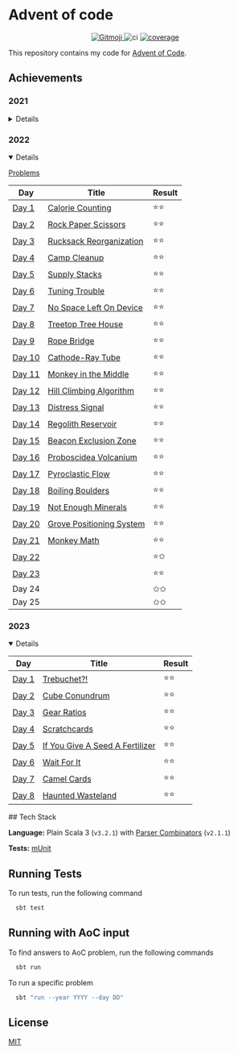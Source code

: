 # Advent of code

<p style="text-align: center;">
	<a href="https://gitmoji.dev">
		<img src="https://img.shields.io/badge/gitmoji-%20😜%20😍-FFDD67.svg?style=flat-square"
			 alt="Gitmoji">
	</a>
    <img src="https://github.com/rlemaitre-ledger/advent-of-code/actions/workflows/ci.yml/badge.svg" alt="ci">
    <a href="https://codecov.io/gh/rlemaitre-ledger/advent-of-code">
        <img src="https://codecov.io/gh/rlemaitre-ledger/advent-of-code/branch/main/graph/badge.svg?token=5XW9EJ5SBD" alt="coverage"/>
    </a>
</p>

This repository contains my code for [Advent of Code](https://adventofcode.com/).

## Achievements

### 2021

<details>
    <summary>Details</summary>

[Problems](https://adventofcode.com/2021)

| Day                                                             | Title                                                           | Result |
|-----------------------------------------------------------------|-----------------------------------------------------------------|--------|
| [Day 1 ](src/main/scala/adventofcode/aoc2021/day01/Day01.scala) | [Sonar Sweep](https://adventofcode.com/2021/day/1)              | ⭐️⭐️   |
| [Day 2 ](src/main/scala/adventofcode/aoc2021/day02/Day02.scala) | [Dive!](https://adventofcode.com/2021/day/2)                    | ⭐️⭐️   |
| [Day 3 ](src/main/scala/adventofcode/aoc2021/day03/Day03.scala) | [Binary Diagnostic](https://adventofcode.com/2021/day/3)        | ⭐️⭐️   |
| [Day 4 ](src/main/scala/adventofcode/aoc2021/day04/Day04.scala) | [Giant Squid](https://adventofcode.com/2021/day/4)              | ⭐️⭐️   |
| Day 5                                                           | [Hydrothermal Venture](https://adventofcode.com/2021/day/5)     | ✩✩     |
| Day 6                                                           | [Lanternfish](https://adventofcode.com/2021/day/6)              | ✩✩     |
| Day 7                                                           | [The Treachery of Whales](https://adventofcode.com/2021/day/7)  | ✩✩     |
| Day 8                                                           | [Seven Segment Search](https://adventofcode.com/2021/day/8)     | ✩✩     |
| Day 9                                                           | [Smoke Basin](https://adventofcode.com/2021/day/9)              | ✩✩     |
| Day 10                                                          | [Syntax Scoring](https://adventofcode.com/2021/day/10)          | ✩✩     |
| Day 11                                                          | [Dumbo Octopus](https://adventofcode.com/2021/day/11)           | ✩✩     |
| Day 12                                                          | [Passage Pathing](https://adventofcode.com/2021/day/12)         | ✩✩     |
| Day 13                                                          | [Transparent Origami](https://adventofcode.com/2021/day/13)     | ✩✩     |
| Day 14                                                          | [Extended Polymerization](https://adventofcode.com/2021/day/14) | ✩✩     |
| Day 15                                                          | [Chiton](https://adventofcode.com/2021/day/15)                  | ✩✩     |
| Day 16                                                          | [Packet Decoder](https://adventofcode.com/2021/day/16)          | ✩✩     |
| Day 17                                                          | [Trick Shot](https://adventofcode.com/2021/day/17)              | ✩✩     |
| Day 18                                                          | [Snailfish](https://adventofcode.com/2021/day/18)               | ✩✩     |
| Day 19                                                          | [Beacon Scanner](https://adventofcode.com/2021/day/19)          | ✩✩     |
| Day 20                                                          | [Trench Map](https://adventofcode.com/2021/day/20)              | ✩✩     |
| Day 21                                                          | [Dirac Dice](https://adventofcode.com/2021/day/21)              | ✩✩     |
| Day 22                                                          | [Reactor Reboot](https://adventofcode.com/2021/day/22)          | ✩✩     |
| Day 23                                                          | [Amphipod](https://adventofcode.com/2021/day/23)                | ✩✩     |
| Day 24                                                          | [Arithmetic Logic Unit](https://adventofcode.com/2021/day/24)   | ✩✩     |
| Day 25                                                          | [Sea Cucumber](https://adventofcode.com/2021/day/25)            | ✩✩     |

</details>

### 2022

<details open="open">
    <summary>Details</summary>

[Problems](https://adventofcode.com/2022)

| Day                                                             | Title                                                            | Result |
|-----------------------------------------------------------------|------------------------------------------------------------------|--------|
| [Day 1 ](src/main/scala/adventofcode/aoc2022/day01/Day01.scala) | [ Calorie Counting](https://adventofcode.com/2022/day/1)         | ⭐️⭐️   |
| [Day 2 ](src/main/scala/adventofcode/aoc2022/day02/Day02.scala) | [Rock Paper Scissors](https://adventofcode.com/2022/day/2)       | ⭐️⭐️   |
| [Day 3 ](src/main/scala/adventofcode/aoc2022/day03/Day03.scala) | [Rucksack Reorganization](https://adventofcode.com/2022/day/3)   | ⭐️⭐️   |
| [Day 4 ](src/main/scala/adventofcode/aoc2022/day04/Day04.scala) | [Camp Cleanup](https://adventofcode.com/2022/day/4)              | ⭐️⭐️   |
| [Day 5 ](src/main/scala/adventofcode/aoc2022/day05/Day05.scala) | [Supply Stacks](https://adventofcode.com/2022/day/5)             | ⭐️⭐️   |
| [Day 6 ](src/main/scala/adventofcode/aoc2022/day06/Day06.scala) | [Tuning Trouble](https://adventofcode.com/2022/day/6)            | ⭐️⭐️   |
| [Day 7 ](src/main/scala/adventofcode/aoc2022/day07/Day07.scala) | [No Space Left On Device](https://adventofcode.com/2022/day/7)   | ⭐️⭐️   |
| [Day 8 ](src/main/scala/adventofcode/aoc2022/day08/Day08.scala) | [Treetop Tree House](https://adventofcode.com/2022/day/8)        | ⭐️⭐️   |
| [Day 9 ](src/main/scala/adventofcode/aoc2022/day09/Day09.scala) | [Rope Bridge](https://adventofcode.com/2022/day/9)               | ⭐️⭐️   |
| [Day 10](src/main/scala/adventofcode/aoc2022/day10/Day10.scala) | [Cathode-Ray Tube](https://adventofcode.com/2022/day/10)         | ⭐️⭐️   |
| [Day 11](src/main/scala/adventofcode/aoc2022/day11/Day11.scala) | [Monkey in the Middle](https://adventofcode.com/2022/day/11)     | ⭐️⭐️   |
| [Day 12](src/main/scala/adventofcode/aoc2022/day12/Day12.scala) | [Hill Climbing Algorithm](https://adventofcode.com/2022/day/12)  | ⭐️⭐️   |
| [Day 13](src/main/scala/adventofcode/aoc2022/day13/Day13.scala) | [Distress Signal](https://adventofcode.com/2022/day/13)          | ⭐️⭐️   |
| [Day 14](src/main/scala/adventofcode/aoc2022/day14/Day14.scala) | [Regolith Reservoir](https://adventofcode.com/2022/day/14)       | ⭐️⭐️   |
| [Day 15](src/main/scala/adventofcode/aoc2022/day15/Day15.scala) | [Beacon Exclusion Zone](https://adventofcode.com/2022/day/15)    | ⭐️⭐️   |
| [Day 16](src/main/scala/adventofcode/aoc2022/day16/Day16.scala) | [Proboscidea Volcanium](https://adventofcode.com/2022/day/16)    | ⭐️⭐️   |
| [Day 17](src/main/scala/adventofcode/aoc2022/day17/Day17.scala) | [Pyroclastic Flow](https://adventofcode.com/2022/day/17)         | ⭐️⭐️   |
| [Day 18](src/main/scala/adventofcode/aoc2022/day18/Day18.scala) | [Boiling Boulders](https://adventofcode.com/2022/day/18)         | ⭐️⭐️   |
| [Day 19](src/main/scala/adventofcode/aoc2022/day19/Day19.scala) | [Not Enough Minerals](https://adventofcode.com/2022/day/19)      | ⭐️⭐️   |
| [Day 20](src/main/scala/adventofcode/aoc2022/day20/Day20.scala) | [Grove Positioning System](https://adventofcode.com/2022/day/20) | ⭐️⭐️   |
| [Day 21](src/main/scala/adventofcode/aoc2022/day21/Day21.scala) | [Monkey Math](https://adventofcode.com/2022/day/21)              | ⭐️⭐️   |
| [Day 22](src/main/scala/adventofcode/aoc2022/day22/Day22.scala) | [](https://adventofcode.com/2022/day/22)                         | ⭐️✩    |
| [Day 23](src/main/scala/adventofcode/aoc2022/day23/Day23.scala) | [](https://adventofcode.com/2022/day/23)                         | ⭐️⭐️   |
| Day 24                                                          | [](https://adventofcode.com/2022/day/24)                         | ✩✩     |
| Day 25                                                          | [](https://adventofcode.com/2022/day/25)                         | ✩✩     |

</details>

### 2023

<details open="open">
    <summary>Details</summary>

| Day                                                            | Title                                                                  | Result |
|----------------------------------------------------------------|------------------------------------------------------------------------|--------|
| [Day 1](src/main/scala/adventofcode/aoc2023/day01/Day01.scala) | [Trebuchet?!](https://adventofcode.com/2023/day/1)                     | ⭐️⭐️   |
| [Day 2](src/main/scala/adventofcode/aoc2023/day02/Day02.scala) | [Cube Conundrum](https://adventofcode.com/2023/day/2)                  | ⭐️⭐️   |
| [Day 3](src/main/scala/adventofcode/aoc2023/day03/Day03.scala) | [Gear Ratios](https://adventofcode.com/2023/day/3)                     | ⭐️⭐️   |
| [Day 4](src/main/scala/adventofcode/aoc2023/day04/Day04.scala) | [Scratchcards](https://adventofcode.com/2023/day/4)                    | ⭐️⭐️   |
| [Day 5](src/main/scala/adventofcode/aoc2023/day05/Day05.scala) | [If You Give A Seed A Fertilizer](https://adventofcode.com/2023/day/5) | ⭐️⭐️   |
| [Day 6](src/main/scala/adventofcode/aoc2023/day06/Day06.scala) | [Wait For It](https://adventofcode.com/2023/day/6)                     | ⭐️⭐️   |
| [Day 7](src/main/scala/adventofcode/aoc2023/day07/Day07.scala) | [Camel Cards](https://adventofcode.com/2023/day/7)                     | ⭐️⭐️   |
| [Day 8](src/main/scala/adventofcode/aoc2023/day08/Day08.scala) | [Haunted Wasteland](https://adventofcode.com/2023/day/8)               | ⭐️⭐️   |

</details>
## Tech Stack

**Language:** Plain Scala 3 (`v3.2.1`) with [Parser Combinators](https://github.com/scala/scala-parser-combinators) (`v2.1.1`)

**Tests:** [mUnit](https://scalameta.org/munit/)

## Running Tests

To run tests, run the following command

```bash
  sbt test
```

## Running with AoC input

To find answers to AoC problem, run the following commands

```bash
  sbt run
```

To run a specific problem

```bash
  sbt "run --year YYYY --day DD"
```

## License

[MIT](https://choosealicense.com/licenses/mit/)
